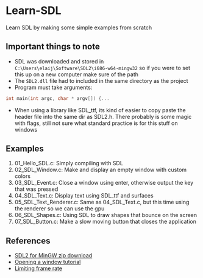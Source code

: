# Learn-SDL
Learn SDL by making some simple examples from scratch

## Important things to note
* SDL was downloaded and stored in ` C:\Users\elaij\Software\SDL2\i686-w64-mingw32 ` so if you were to set this up on a new computer make sure of the path
* The `SDL2.dll` file had to included in the same directory as the project
* Program must take arguments:
```C
int main(int argc, char * argv[]) {...
```
* When using a library like SDL_ttf, its kind of easier to copy paste the header file into the same dir as SDL2.h. There probably is some magic with flags, still not sure what standard practice is for this stuff on windows

## Examples

1. 01_Hello_SDL.c: Simply compiling with SDL
2. 02_SDL_Window.c: Make and display an empty window with custom colors
3. 03_SDL_Event.c: Close a window using enter, otherwise output the key that was pressed 
4. 04_SDL_Text.c: Display text using SDL_ttf and surfaces
5. 05_SDL_Text_Renderer.c: Same as 04_SDL_Text.c, but this time using the renderer so we can use the gpu
6. 06_SDL_Shapes.c: Using SDL to draw shapes that bounce on the screen
7. 07_SDL_Button.c: Make a slow moving button that closes the application

## References
* [SDL2 for MinGW zip download](https://github.com/libsdl-org/SDL/releases/download/release-2.30.9/SDL2-devel-2.30.9-mingw.zip)
* [Opening a window tutorial](https://dev.to/noah11012/using-sdl2-opening-a-window-79c)
* [Limiting frame rate](https://thenumb.at/cpp-course/sdl2/08/08.html)
